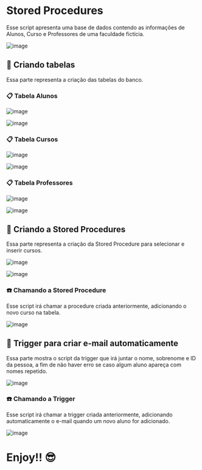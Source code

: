 # Stored Procedures
Esse script apresenta uma base de dados contendo as informações de Alunos, Curso e Professores de uma faculdade fictícia.

![image](https://github.com/CaioLDias/Stored_Procedures/assets/77282689/60b0792b-0f12-4498-aa30-4b00a6021ebd)

## 📌 Criando tabelas
Essa parte representa a criação das tabelas do banco.

### 📋 Tabela Alunos

![image](https://github.com/CaioLDias/Stored_Procedures/assets/77282689/38c2d02f-b8a9-405e-b0bb-3e844964e9bf)

![image](https://github.com/CaioLDias/Stored_Procedures/assets/77282689/11fa23ac-d0b9-4902-b859-a6cb34220cbc)

### 📋 Tabela Cursos

![image](https://github.com/CaioLDias/Stored_Procedures/assets/77282689/50efc1bd-2460-4b3a-9032-5c6e2bb40728)

![image](https://github.com/CaioLDias/Stored_Procedures/assets/77282689/b3ee2ebd-ff9b-4d09-9677-b6916a4f9dab)

### 📋 Tabela Professores

![image](https://github.com/CaioLDias/Stored_Procedures/assets/77282689/149c0820-b6fd-4790-965c-ee4e4f1827bd)

![image](https://github.com/CaioLDias/Stored_Procedures/assets/77282689/be9360cb-6e2f-4c55-a32b-313c1effdcb8)

## 📌 Criando a Stored Procedures
Essa parte representa a criação da Stored Procedure para selecionar e inserir cursos.

![image](https://github.com/CaioLDias/Stored_Procedures/assets/77282689/dd67876c-4fd0-44d2-a2c4-cd24f98fe618)

![image](https://github.com/CaioLDias/Stored_Procedures/assets/77282689/7211b01f-4830-4ae2-b691-683da5048b37)

### ☎️ Chamando a Stored Procedure
Esse script irá chamar a procedure criada anteriormente, adicionando o novo curso na tabela.

![image](https://github.com/CaioLDias/Stored_Procedures/assets/77282689/c4d3f7a1-2479-440c-89eb-ec1c87b23d99)

## 📌 Trigger para criar e-mail automaticamente
Essa parte mostra o script da trigger que irá juntar o nome, sobrenome e ID da pessoa, a fim de não haver erro se caso algum aluno apareça com nomes repetido.

![image](https://github.com/CaioLDias/Stored_Procedures/assets/77282689/befb30db-3da4-4619-bc33-c85638a8a832)

### ☎️ Chamando a Trigger
Esse script irá chamar a trigger criada anteriormente, adicionando automaticamente o e-mail quando um novo aluno for adicionado.

![image](https://github.com/CaioLDias/Stored_Procedures/assets/77282689/b518cac5-bf46-406e-aa47-24ed72c87290)

# Enjoy!! 😎
